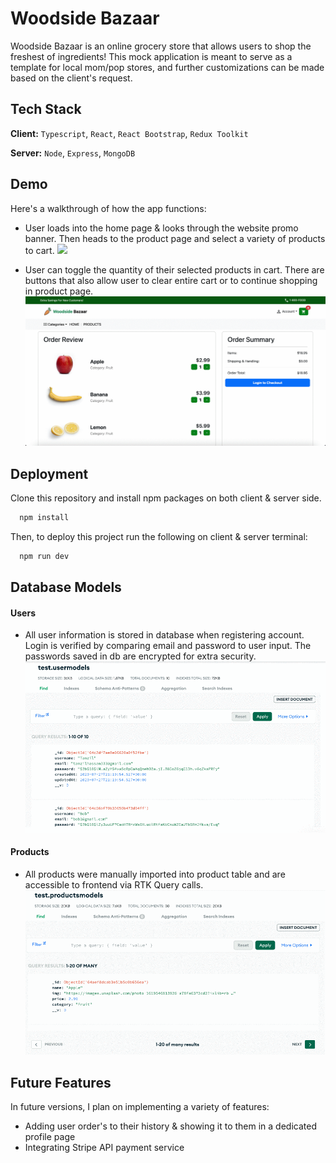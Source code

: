 # Woodside Bazaar

Woodside Bazaar is an online grocery store that allows users to shop the freshest of ingredients! This mock application is meant to serve as a template for local mom/pop stores, and further customizations can be made based on the client's request.

## Tech Stack

**Client:** `Typescript`, `React`, `React Bootstrap`, `Redux Toolkit`

**Server:** `Node`, `Express`, `MongoDB`

## Demo

Here's a walkthrough of how the app functions:

- User loads into the home page & looks through the website promo banner. Then heads to the product page and select a variety of products to cart.
  ![](https://github.com/Tanzil748/woodside_bazaar/blob/main/gifs/bazaarIntro.gif)
  <br/>

- User can toggle the quantity of their selected products in cart. There are buttons that also allow user to clear entire cart or to continue shopping in product page.
  ![](https://github.com/Tanzil748/woodside_bazaar/blob/main/gifs/bazaarCart.gif)
  <br/>

## Deployment

Clone this repository and install npm packages on both client & server side.

```bash
  npm install
```

Then, to deploy this project run the following on client & server terminal:

```bash
  npm run dev
```

## Database Models

#### Users

- All user information is stored in database when registering account. Login is verified by comparing email and password to user input. The passwords saved in db are encrypted for extra security.
  ![](https://github.com/Tanzil748/woodside_bazaar/blob/main/gifs/bazaarUsermodel.gif)
  <br/>

#### Products

- All products were manually imported into product table and are accessible to frontend via RTK Query calls.
  ![](https://github.com/Tanzil748/woodside_bazaar/blob/main/gifs/bazaarProductmodel.gif)
  <br/>

## Future Features

In future versions, I plan on implementing a variety of features:

- Adding user order's to their history & showing it to them in a dedicated profile page
- Integrating Stripe API payment service
